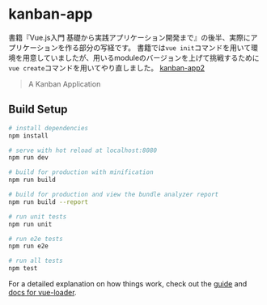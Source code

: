 # kanban-app

書籍『Vue.js入門 基礎から実践アプリケーション開発まで』の後半、実際にアプリケーションを作る部分の写経です。
書籍では`vue init`コマンドを用いて環境を用意していましたが、用いるmoduleのバージョンを上げて挑戦するために`vue create`コマンドを用いてやり直しました。
[kanban-app2](https://github.com/cmmmli/kanban-app2)

> A Kanban Application

## Build Setup

``` bash
# install dependencies
npm install

# serve with hot reload at localhost:8080
npm run dev

# build for production with minification
npm run build

# build for production and view the bundle analyzer report
npm run build --report

# run unit tests
npm run unit

# run e2e tests
npm run e2e

# run all tests
npm test
```

For a detailed explanation on how things work, check out the [guide](http://vuejs-templates.github.io/webpack/) and [docs for vue-loader](http://vuejs.github.io/vue-loader).
